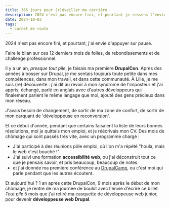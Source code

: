 ```yaml
---
title: 365 jours pour (r)éveiller ma carrière
description: 2024 n'est pas encore fini, et pourtant je ressens l'envie de faire un bilan, faire pause sur ces 12 derniers mois de folies, de rebondissements et de challenge professionnel.
date: 2024-10-03
tags:
  - carnet de route
---
```


2024 n'est pas encore fini, et pourtant, j'ai envie d'appuyer sur pause.

Faire le bilan sur ces 12 derniers mois de folies, de rebondissements et de challenge professionnel.

Il y a un an, _presque tout pile_, je faisais ma première **DrupalCon**. Après des années à bosser sur Drupal, je me sentais toujours toute petite dans mes compétences, dans mon travail, et dans cette communauté. À Lille, je me suis (re) découverte : j'ai dit au revoir à mon syndrome de l'imposteur et j'ai appris, échangé, parlé en anglais avec d'autres développeurs qui finalement parlent le même langage que moi, ajouté des gens précieux dans mon réseau.

J'avais besoin de changement, de sortir de ma zone de confort, de sortir de mon carquant de 'développeuse en reconversion'.

Et ce début d'année, pendant que certains faisaient la liste de leurs bonnes résolutions, moi je quittais mon emploi, et je réécrivais mon CV. Des mois de chômage qui sont passés très vite, avec un programme chargé : 

- J'ai participé à des réunions pôle emploi, où l'on m'a répété "houla, mais le web c'est bouché !"
- J'ai suivi une formation **accessibilité web**, ou j'ai déconstruit tout ce que je pensais savoir, et pris beaucoup, beaucoup de notes.
- et j'ai donnée ma première conférence au [DrupalCamp](https://rennes2024.drupalcamp.fr/), ou c'est moi qui parle pendant que les autres écoutent. 

Et aujourd'hui ? 1 an après cette DrupalCon, 9 mois après le début de mon chômage, je rentre de ma journée de boulot avec l'envie d'écrire ce billet.
_Tout pile_ 5 mois que j'ai retiré ma casquette de développeuse web junior, pour devenir **développeuse web Drupal**. 
